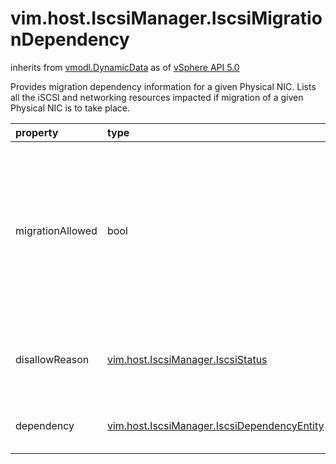vim.host.IscsiManager.IscsiMigrationDependency
==============================================
inherits from [vmodl.DynamicData](docs/vmodl.DynamicData.md)
as of [vSphere API 5.0](vim.version.md#vim.version.version7)


Provides migration dependency information for a given Physical NIC.    Lists all the iSCSI and networking resources impacted if   migration of a given Physical NIC is to take place.

| property | type | optional | priv | desc |
|:---------|:-----|:---------|:-----|:-----|
| migrationAllowed | bool | None | None | Indicates whether migration can be safely performed   If migrationAllowed is False, the disallowReason will  contain the specific condition that makes the migration  attempt unsafe. |
| disallowReason | [vim.host.IscsiManager.IscsiStatus](vim.host.IscsiManager.IscsiStatus.md "vim.host.IscsiManager.IscsiStatus") | true | None | Reasons for not allowing migration.   Unset if migrationAllowed is true. |
| dependency | [vim.host.IscsiManager.IscsiDependencyEntity](vim.host.IscsiManager.IscsiDependencyEntity.md "vim.host.IscsiManager.IscsiDependencyEntity") | true | None | Details of all the resources affected by migration. |


